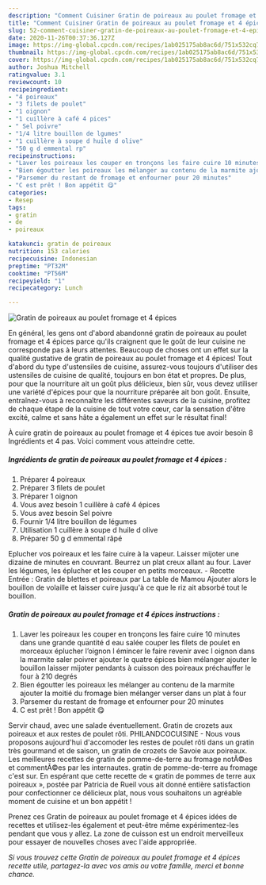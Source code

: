```yaml
---
description: "Comment Cuisiner Gratin de poireaux au poulet fromage et 4 épices"
title: "Comment Cuisiner Gratin de poireaux au poulet fromage et 4 épices"
slug: 52-comment-cuisiner-gratin-de-poireaux-au-poulet-fromage-et-4-epices
date: 2020-11-26T00:37:36.127Z
image: https://img-global.cpcdn.com/recipes/1ab025175ab8ac6d/751x532cq70/gratin-de-poireaux-au-poulet-fromage-et-4-epices-photo-principale-de-la-recette.jpg
thumbnail: https://img-global.cpcdn.com/recipes/1ab025175ab8ac6d/751x532cq70/gratin-de-poireaux-au-poulet-fromage-et-4-epices-photo-principale-de-la-recette.jpg
cover: https://img-global.cpcdn.com/recipes/1ab025175ab8ac6d/751x532cq70/gratin-de-poireaux-au-poulet-fromage-et-4-epices-photo-principale-de-la-recette.jpg
author: Joshua Mitchell
ratingvalue: 3.1
reviewcount: 10
recipeingredient:
- "4 poireaux"
- "3 filets de poulet"
- "1 oignon"
- "1 cuillère à café 4 pices"
- " Sel poivre"
- "1/4 litre bouillon de lgumes"
- "1 cuillère à soupe d huile d olive"
- "50 g d emmental rp"
recipeinstructions:
- "Laver les poireaux les couper en tronçons les faire cuire 10 minutes dans une grande quantité d eau salée couper les filets de poulet en morceaux éplucher l’oignon l émincer le faire revenir avec l oignon dans la marmite saler poivrer ajouter le quatre épices bien mélanger ajouter le bouillon laisser mijoter pendants à cuisson des poireaux préchauffer le four à 210 degrés"
- "Bien égoutter les poireaux les mélanger au contenu de la marmite ajouter la moitié du fromage bien mélanger verser dans un plat à four"
- "Parsemer du restant de fromage et enfourner pour 20 minutes"
- "C est prêt ! Bon appétit 😋"
categories:
- Resep
tags:
- gratin
- de
- poireaux

katakunci: gratin de poireaux 
nutrition: 153 calories
recipecuisine: Indonesian
preptime: "PT32M"
cooktime: "PT56M"
recipeyield: "1"
recipecategory: Lunch

---
```



![Gratin de poireaux au poulet fromage et 4 épices](https://img-global.cpcdn.com/recipes/1ab025175ab8ac6d/751x532cq70/gratin-de-poireaux-au-poulet-fromage-et-4-epices-photo-principale-de-la-recette.jpg)

En général, les gens ont d'abord abandonné gratin de poireaux au poulet fromage et 4 épices parce qu'ils craignent que le goût de leur cuisine ne corresponde pas à leurs attentes. Beaucoup de choses ont un effet sur la qualité gustative de gratin de poireaux au poulet fromage et 4 épices! Tout d'abord du type d'ustensiles de cuisine, assurez-vous toujours d'utiliser des ustensiles de cuisine de qualité, toujours en bon état et propres. De plus, pour que la nourriture ait un goût plus délicieux, bien sûr, vous devez utiliser une variété d'épices pour que la nourriture préparée ait bon goût. Ensuite, entraînez-vous à reconnaître les différentes saveurs de la cuisine, profitez de chaque étape de la cuisine de tout votre cœur, car la sensation d'être excité, calme et sans hâte a également un effet sur le résultat final!

<!--inarticleads1-->

À cuire gratin de poireaux au poulet fromage et 4 épices tue avoir besoin 8 Ingrédients et 4 pas. Voici comment vous atteindre cette.

##### Ingrédients de gratin de poireaux au poulet fromage et 4 épices :

1. Préparer 4 poireaux
1. Préparer 3 filets de poulet
1. Préparer 1 oignon
1. Vous avez besoin 1 cuillère à café 4 épices
1. Vous avez besoin  Sel poivre
1. Fournir 1/4 litre bouillon de légumes
1. Utilisation 1 cuillère à soupe d huile d olive
1. Préparer 50 g d emmental râpé


Eplucher vos poireaux et les faire cuire à la vapeur. Laisser mijoter une dizaine de minutes en couvrant. Beurrez un plat creux allant au four. Laver les légumes, les éplucher et les couper en petits morceaux. - Recette Entrée : Gratin de blettes et poireaux par La table de Mamou Ajouter alors le bouillon de volaille et laisser cuire jusqu&#39;à ce que le riz ait absorbé tout le bouillon. 

<!--inarticleads2-->

##### Gratin de poireaux au poulet fromage et 4 épices instructions :

1. Laver les poireaux les couper en tronçons les faire cuire 10 minutes dans une grande quantité d eau salée couper les filets de poulet en morceaux éplucher l’oignon l émincer le faire revenir avec l oignon dans la marmite saler poivrer ajouter le quatre épices bien mélanger ajouter le bouillon laisser mijoter pendants à cuisson des poireaux préchauffer le four à 210 degrés
1. Bien égoutter les poireaux les mélanger au contenu de la marmite ajouter la moitié du fromage bien mélanger verser dans un plat à four
1. Parsemer du restant de fromage et enfourner pour 20 minutes
1. C est prêt ! Bon appétit 😋


Servir chaud, avec une salade éventuellement. Gratin de crozets aux poireaux et aux restes de poulet rôti. PHILANDCOCUISINE - Nous vous proposons aujourd&#39;hui d&#39;accomoder les restes de poulet rôti dans un gratin très gourmand et de saison, un gratin de crozets de Savoie aux poireaux. Les meilleures recettes de gratin de pomme-de-terre au fromage notÃ©es et commentÃ©es par les internautes. gratin de pomme-de-terre au fromage c&#39;est sur. En espérant que cette recette de « gratin de pommes de terre aux poireaux », postée par Patricia de Rueil vous ait donné entière satisfaction pour confectionner ce délicieux plat, nous vous souhaitons un agréable moment de cuisine et un bon appétit ! 

<!--inarticleads1-->

<p>
Prenez ces Gratin de poireaux au poulet fromage et 4 épices idées de recettes et utilisez-les également et peut-être même expérimentez-les pendant que vous y allez. La zone de cuisson est un endroit merveilleux pour essayer de nouvelles choses avec l'aide appropriée.
</p>

<p>
<i>Si vous trouvez cette Gratin de poireaux au poulet fromage et 4 épices recette utile, partagez-la avec vos amis ou votre famille, merci et bonne chance.</i>
</p>

